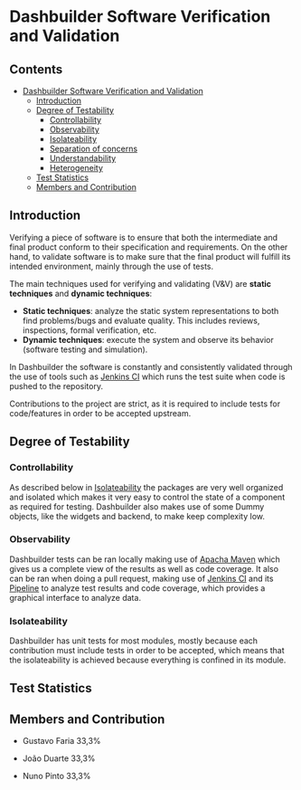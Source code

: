 # Dashbuilder Software Verification and Validation

## Contents
* [Dashbuilder Software Verification and Validation](#dashbuilder-software-verification-and-validation)
    * [Introduction](#introduction)
    * [Degree of Testability](#degree-of-testability)
        * [Controllability](#controllability)
        * [Observability](#observability)
        * [Isolateability](#isolateability)
        * [Separation of concerns](#separation-of-concerns)
        * [Understandability](#understandability)
        * [Heterogeneity](#heterogeneity)
    * [Test Statistics](#test-statistics)
	* [Members and Contribution](#members-and-contribution)

	
## Introduction

Verifying a piece of software is to ensure that both the intermediate and final product conform to their specification and requirements.
On the other hand, to validate software is to make sure that the final product will fulfill its intended environment, mainly through the use of tests.

The main techniques used for verifying and validating (V&V) are **static techniques** and **dynamic techniques**:

- **Static techniques**: analyze the static system representations to both find problems/bugs and evaluate quality. This includes reviews, inspections, formal verification, etc.
- **Dynamic techniques**: execute the system and observe its behavior (software testing and simulation).

In Dashbuilder the software is constantly and consistently validated through the use of tools such as [Jenkins CI](https://jenkins.io/) which runs the test suite when code is pushed to the repository.

Contributions to the project are strict, as it is required to include tests for code/features in order to be accepted upstream.


## Degree of Testability

### Controllability

As described below in [Isolateability](#isolateability) the packages are very well organized and isolated which makes it very easy to control the state of a component as required for testing.
Dashbuilder also makes use of some Dummy objects, like the widgets and backend, to make keep complexity low.


### Observability

Dashbuilder tests can be ran locally making use of [Apacha Maven](https://maven.apache.org/) which gives us a complete view of the results as well as code coverage.
It also can be ran when doing a pull request, making use of [Jenkins CI](https://jenkins.io/) and its [Pipeline](https://jenkins.io/projects/blueocean/) to analyze test results and code coverage, which provides a graphical interface to analyze data.


### Isolateability

Dashbuilder has unit tests for most modules, mostly because each contribution must include tests in order to be accepted, which means that the isolateability is achieved because everything is confined in its module.



## Test Statistics


## Members and Contribution

- Gustavo Faria		33,3%		
	
- João Duarte		33,3%
	
- Nuno Pinto		33,3%